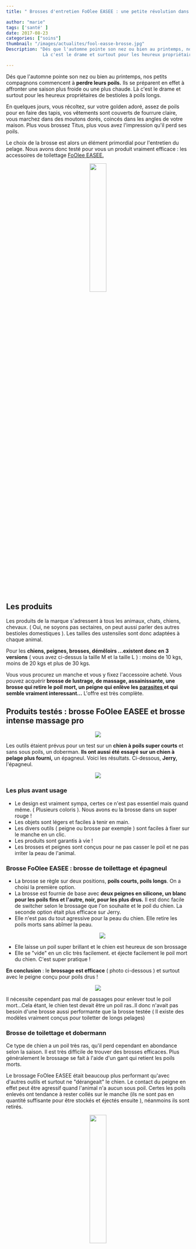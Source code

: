 ```yaml
---
title: " Brosses d'entretien FoOlee EASEE : une petite révolution dans le toilettage    "

author: "marie"
tags: ['santé' ]
date: 2017-08-23
categories: ["soins"]
thumbnail: "/images/actualites/fool-easse-brosse.jpg"
Description: "Dés que l'automne pointe son nez ou bien au printemps, nos petits compagnons commencent à perdre leurs poils. Ils se préparent en effet à affronter une saison plus froide ou une plus chaude.
              Là c'est le drame et surtout pour les heureux propriétaires de bestioles à poils longs.  "

---
```

Dés que l'automne pointe son nez ou bien au printemps, nos petits compagnons commencent à <b>perdre leurs poils.</b> Ils se préparent en effet à affronter une saison plus froide ou une plus chaude.
Là c'est le drame et surtout pour les heureux propriétaires de bestioles à poils longs.

En quelques jours, vous récoltez, sur votre golden adoré, assez de poils pour en faire des tapis, vos vêtements sont couverts de fourrure claire, vous marchez dans des moutons dorés, coincés dans les angles de votre maison. Plus vous brossez Titus, plus vous avez l'impression qu'il perd ses poils.

Le choix de la brosse est alors un élément primordial pour l'entretien du pelage. Nous avons donc testé pour vous un produit vraiment efficace : les accessoires de toilettage <a href="http://www.foolee.fr/" target="-blank" >FoOlee EASEE.</a>

<p align="center"><img src="/images/actualites/jerry-brosse.jpg"style width=30% class="img-responsive"></p>





## Les produits  ##

Les produits de la marque s'adressent à tous les animaux,  chats, chiens, chevaux. ( Oui, ne soyons pas sectaires, on peut aussi parler des autres bestioles domestiques ). Les tailles des ustensiles sont donc adaptées à chaque animal.

Pour les <b>chiens, peignes, brosses, démêloirs ...existent donc en 3 versions</b> ( vous avez ci-dessus la taille M et la taille L ) : moins de 10 kgs, moins de 20 kgs et plus de 30 kgs.

Vous vous procurez un manche et vous y fixez l'accessoire acheté. Vous pouvez acquérir <b>brosse de lustrage, de massage, assainissante, une brosse qui retire le poil mort, un peigne qui enlève les <a href="http://www.chien-calme.com/actualites/antiparasite_chien/" target="_blank" >parasites </a> et qui semble vraiment interessant...</b> L'offre est très complète.

## Produits testés : brosse FoOlee EASEE et brosse intense massage pro ##

<p align="center"><img src="/images/actualites/brosse2.jpg" class="img-responsive"></p>

Les outils étaient prévus pour un test sur un <b>chien à poils super courts</b> et sans sous poils, un doberman. <b>Ils ont aussi été essayé sur un chien à pelage plus fourni,</b> un épagneul. Voici les résultats. Ci-dessous, <b>Jerry,</b> l'épagneul.

<p align="center"><img src="/images/actualites/jerry.jpg" class="img-responsive"></p>

### Les plus avant usage ###
<ul> <li> Le design est vraiment sympa, certes ce n'est pas essentiel mais quand même. ( Plusieurs coloris ). Nous avons eu la brosse dans un super rouge ! </li>
<li> Les objets sont légers et faciles à tenir en main. </li>
<li>Les divers outils ( peigne ou brosse par exemple ) sont faciles à fixer sur le manche en un clic. </li>
<li> Les produits sont  garantis à vie ! </li>
<li>Les brosses et peignes sont conçus pour ne pas casser le poil et ne pas irriter la peau de l'animal. </li></ul>



### Brosse FoOlee EASEE : brosse de toilettage et épagneul ###

<ul><li>La brosse se règle sur deux positions, <b>poils courts, poils longs</b>. On a choisi la première option.</li>
<li>La brosse est fournie de base avec <b>deux peignes en silicone, un blanc pour les poils fins et l'autre, noir,  pour les plus drus.</b> Il est donc facile de switcher selon le brossage que l'on souhaite et le poil du chien. La seconde option était plus efficace sur Jerry.</li>
<li>Elle n'est pas du tout agressive pour la peau du chien.  Elle retire les poils morts sans abîmer la peau. </b> </li>


<p align="center"><img src="/images/actualites/poilsjerry.jpg" class="img-responsive"></p>


<li>Elle laisse un poil super brillant et le chien est heureux de son brossage </li>
<li>Elle se "vide" en un clic très facilement. et éjecte facilement le poil mort du chien. C'est super pratique !</li></ul>

<b>En conclusion</b> : le <b>brossage est efficace</b> ( photo ci-dessous ) et surtout avec le peigne conçu pour poils drus !

<p align="center"><img src="/images/actualites/touffe.poils.jpg" class="img-responsive"></p>

Il nécessite cependant pas mal de passages pour enlever tout le poil mort...Cela étant, le chien test devait être un poil ras..Il donc n'avait pas besoin d'une brosse aussi performante que la brosse testée ( Il existe des modèles vraiment conçus pour toiletter de longs pelages)

### Brosse de toilettage et dobermann ###

Ce type de chien a un poil très ras, qu'il perd cependant en abondance selon la saison. Il est très difficile de trouver des brosses efficaces. Plus généralement le brossage se fait à l'aide d'un gant qui retient les poils morts.

Le brossage FoOlee EASEE était beaucoup plus performant qu'avec d'autres outils et surtout ne "dérangeait"  le chien. Le contact du peigne en effet peut être agressif quand l'animal n'a aucun sous poil. Certes les poils enlevés ont tendance à rester collés sur le manche (ils ne sont pas en quantité suffisante pour être stockés et éjectés ensuite ), néanmoins ils sont retirés.


<p align="center"><img src="/images/actualites/poilsdob.jpg" class="img-responsive"style width=30%></p>

### La brosse de massage sur les deux chiens ###

<ul><li>Sur un chien à poils courts ou à poils longs, elle permet un massage sympa, qui doit aussi assainir la peau et activer la circulation du sang. Les deux chiens ont largement apprécié mais le résultat doit se voir sur du long terme..et sur des animaux dont le poil est moins brillant et sain que le dobermann par exemple. </li>

<p align="center"><img src="/images/actualites/poiluisant.jpg" class="img-responsive"></p>

<li>Elle peut s'utiliser sur les parties fragiles de l’animal genre queue, oreilles, museau...</li>
<li>Elle s'entretient à l'eau </li></ul>

<b> En conclusion</b>En conclusion : cette brosse est enracinement beaucoup plus appréciée des chiens à poils longs que nos deux chiens test.



